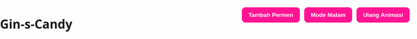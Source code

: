 # Gin-s-Candy

<!DOCTYPE html>
<html lang="en">
<head>
  <meta charset="UTF-8">
  <meta name="viewport" content="width=device-width, initial-scale=1.0">
  <title>Ultraman Ginga - Candy Time</title>
  <style>
    body, html {
      margin: 0;
      padding: 0;
      height: 100%;
      overflow: hidden;
      font-family: 'Segoe UI', Tahoma, Geneva, Verdana, sans-serif;
    }

    body {
      background: linear-gradient(to top, #87CEFA, #ffffff);
      display: flex;
      justify-content: center;
      align-items: center;
      position: relative;
      flex-direction: column;
    }

    #ginga {
      position: absolute;
      bottom: 0;
      opacity: 0;
      transform: scale(0.5);
      animation: showUp 2s ease-out forwards;
      animation-delay: 1s;
    }

    @keyframes showUp {
      to {
        opacity: 1;
        transform: scale(1);
      }
    }

    #hand {
      position: absolute;
      bottom: 200px;
      left: 50%;
      transform: translateX(-50%) scale(0);
      opacity: 0;
      animation: handExtend 2s ease-out forwards;
      animation-delay: 3s;
    }

    @keyframes handExtend {
      to {
        transform: translateX(-50%) scale(1);
        opacity: 1;
      }
    }

    #text {
      position: absolute;
      bottom: 50px;
      font-size: 2em;
      color: #ff1493;
      opacity: 0;
      animation: textPop 1s ease-out forwards;
      animation-delay: 5s;
    }

    @keyframes textPop {
      to {
        opacity: 1;
        transform: scale(1.1);
      }
    }

    .button-group {
      position: absolute;
      top: 20px;
      right: 20px;
      display: flex;
      gap: 10px;
    }

    .btn {
      padding: 10px 15px;
      border: none;
      border-radius: 8px;
      background-color: #ff1493;
      color: white;
      font-weight: bold;
      cursor: pointer;
      transition: background 0.3s;
    }

    .btn:hover {
      background-color: #ff69b4;
    }

    .candy {
      position: absolute;
      width: 80px;
      animation: dropCandy 1s ease-out;
    }

    @keyframes dropCandy {
      from { transform: translateY(-100px); opacity: 0; }
      to { transform: translateY(0); opacity: 1; }
    }
  </style>
</head>
<body>
  <div class="button-group">
    <button class="btn" onclick="addCandy()">Tambah Permen</button>
    <button class="btn" onclick="alert('Mode malam coming soon~')">Mode Malam</button>
    <button class="btn" onclick="location.reload()">Ulang Animasi</button>
  </div>

  <img id="ginga" src="Ginga.png" alt="Ultraman Ginga" width="300">
  <img id="hand" src="Hand.png" alt="Ultraman hand with candy" width="200">
  <div id="text">It's ur candy, babe!!</div>

  <script>
    function addCandy() {
      const candy = document.createElement('img');
      candy.src = 'Candy.png'; // dipersingkat untuk placeholder
      candy.className = 'candy';
      candy.style.left = Math.random() * (window.innerWidth - 100) + 'px';
      candy.style.top = Math.random() * (window.innerHeight - 200) + 'px';
      document.body.appendChild(candy);
    }
  </script>
</body>
</html>
